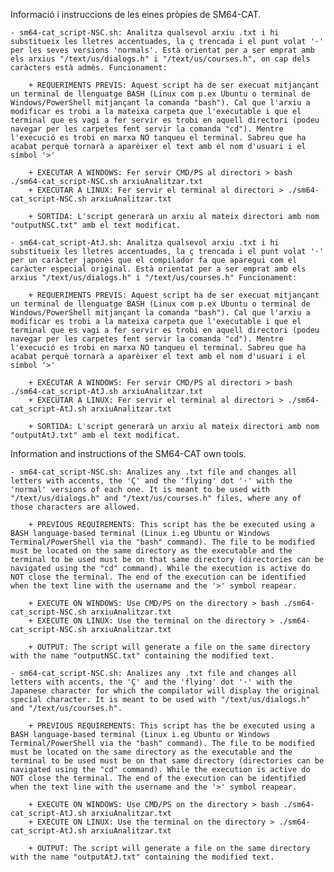 <CAT> Informació i instruccions de les eines pròpies de SM64-CAT.

    - sm64-cat_script-NSC.sh: Analitza qualsevol arxiu .txt i hi substitueix les lletres accentuades, la ç trencada i el punt volat '·' per les seves versions 'normals'. Està orientat per a ser emprat amb els arxius "/text/us/dialogs.h" i "/text/us/courses.h", on cap dels caràcters està admès. Funcionament:

        + REQUERIMENTS PREVIS: Aquest script ha de ser execuat mitjançant un terminal de llenguatge BASH (Linux com p.ex Ubuntu o terminal de Windows/PowerShell mitjançant la comanda "bash"). Cal que l'arxiu a modificar es trobi a la mateixa carpeta que l'executable i que el terminal que es vagi a fer servir es trobi en aquell directori (podeu navegar per les carpetes fent servir la comanda "cd"). Mentre l'execució es trobi en marxa NO tanqueu el terminal. Sabreu que ha acabat perquè tornarà a aparèixer el text amb el nom d'usuari i el símbol '>'
        
        + EXECUTAR A WINDOWS: Fer servir CMD/PS al directori > bash ./sm64-cat_script-NSC.sh arxiuAnalitzar.txt
        + EXECUTAR A LINUX: Fer servir el terminal al directori > ./sm64-cat_script-NSC.sh arxiuAnalitzar.txt

        + SORTIDA: L'script generarà un arxiu al mateix directori amb nom "outputNSC.txt" amb el text modificat.

    - sm64-cat_script-AtJ.sh: Analitza qualsevol arxiu .txt i hi substitueix les lletres accentuades, la ç trencada i el punt volat '·' per un caràcter japonès que el compilador fa que aparegui com el caràcter especial original. Està orientat per a ser emprat amb els arxius "/text/us/dialogs.h" i "/text/us/courses.h" Funcionament:

        + REQUERIMENTS PREVIS: Aquest script ha de ser execuat mitjançant un terminal de llenguatge BASH (Linux com p.ex Ubuntu o terminal de Windows/PowerShell mitjançant la comanda "bash"). Cal que l'arxiu a modificar es trobi a la mateixa carpeta que l'executable i que el terminal que es vagi a fer servir es trobi en aquell directori (podeu navegar per les carpetes fent servir la comanda "cd"). Mentre l'execució es trobi en marxa NO tanqueu el terminal. Sabreu que ha acabat perquè tornarà a aparèixer el text amb el nom d'usuari i el símbol '>'
        
        + EXECUTAR A WINDOWS: Fer servir CMD/PS al directori > bash ./sm64-cat_script-AtJ.sh arxiuAnalitzar.txt
        + EXECUTAR A LINUX: Fer servir el terminal al directori > ./sm64-cat_script-AtJ.sh arxiuAnalitzar.txt

        + SORTIDA: L'script generarà un arxiu al mateix directori amb nom "outputAtJ.txt" amb el text modificat.


<ENG> Information and instructions of the SM64-CAT own tools.

    - sm64-cat_script-NSC.sh: Analizes any .txt file and changes all letters with accents, the 'Ç' and the 'flying' dot '·' with the 'normal' versions of each one. It is meant to be used with "/text/us/dialogs.h" and "/text/us/courses.h" files, where any of those characters are allowed.

        + PREVIOUS REQUIREMENTS: This script has the be executed using a BASH language-based terminal (Linux i.eg Ubuntu or Windows Terminal/PowerShell via the "bash" command). The file to be modified must be located on the same directory as the executable and the terminal to be used must be on that same directory (directories can be navigated using the "cd" command). While the execution is active do NOT close the terminal. The end of the execution can be identified when the text line with the username and the '>' symbol reapear.

        + EXECUTE ON WINDOWS: Use CMD/PS on the directory > bash ./sm64-cat_script-NSC.sh arxiuAnalitzar.txt
        + EXECUTE ON LINUX: Use the terminal on the directory > ./sm64-cat_script-NSC.sh arxiuAnalitzar.txt

        + OUTPUT: The script will generate a file on the same directory with the name "outputNSC.txt" containing the modified text.

    - sm64-cat_script-NSC.sh: Analizes any .txt file and changes all letters with accents, the 'Ç' and the 'flying' dot '·' with the Japanese character for which the compilator will display the original special character. It is meant to be used with "/text/us/dialogs.h" and "/text/us/courses.h".

        + PREVIOUS REQUIREMENTS: This script has the be executed using a BASH language-based terminal (Linux i.eg Ubuntu or Windows Terminal/PowerShell via the "bash" command). The file to be modified must be located on the same directory as the executable and the terminal to be used must be on that same directory (directories can be navigated using the "cd" command). While the execution is active do NOT close the terminal. The end of the execution can be identified when the text line with the username and the '>' symbol reapear.

        + EXECUTE ON WINDOWS: Use CMD/PS on the directory > bash ./sm64-cat_script-AtJ.sh arxiuAnalitzar.txt
        + EXECUTE ON LINUX: Use the terminal on the directory > ./sm64-cat_script-AtJ.sh arxiuAnalitzar.txt

        + OUTPUT: The script will generate a file on the same directory with the name "outputAtJ.txt" containing the modified text.